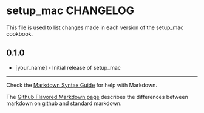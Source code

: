 setup_mac CHANGELOG
===================

This file is used to list changes made in each version of the setup_mac cookbook.

0.1.0
-----
- [your_name] - Initial release of setup_mac

- - -
Check the [Markdown Syntax Guide](http://daringfireball.net/projects/markdown/syntax) for help with Markdown.

The [Github Flavored Markdown page](http://github.github.com/github-flavored-markdown/) describes the differences between markdown on github and standard markdown.

